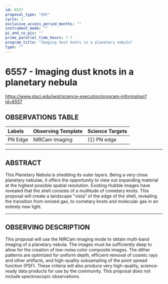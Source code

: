```yaml
---
id: 6557
proposal_type: "ddt"
cycle: 2
exclusive_access_period_months: ""
instrument_mode: ""
pi_and_co_pis: ""
prime_parallel_time_hours: 7.7
program_title: "Imaging dust knots in a planetary nebula"
type: ""
---
```

# 6557 - Imaging dust knots in a planetary nebula
https://www.stsci.edu/jwst/science-execution/program-information?id=6557
## OBSERVATIONS TABLE
| Labels    | Observing Template | Science Targets |
| :-------- | :----------------- | :-------------- |
| PN Edge   | NIRCam Imaging     | (1) PN edge     |

---

## ABSTRACT

This Planetary Nebula is shedding its outer layers. Being a very close planetary nebulae, it offers the opportunity to view out expanding material at the highest possible spatial resolution. Existing Hubble images have revealed that the shell consists of a multitude of cometary knots. This proposal will create a landscape "vista” of the edge of the shell, revealing the transition from ionized gas, to cometary knots and molecular gas in an entirely new light.

---

## OBSERVING DESCRIPTION

This proposal will use the NIRCam imaging mode to obtain multi-band imaging of a planetary nebula. The images must be sufficiently deep to allow for the creation of low-noise color composite images. The dither patterns are optimized for uniform depth, efficient removal of cosmic rays and other artifacts, and high-quality subsampling of the point spread function (PSF). These criteria will also produce very high-quality, science-ready data products for use by the community. This proposal does not include spectroscopic observations.